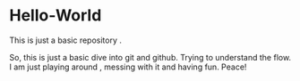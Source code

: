 # Hello-World
This is just a basic repository . 

So, this is just a basic dive into git and github. Trying to understand the flow. I am just playing around , messing with it and having fun. Peace!
